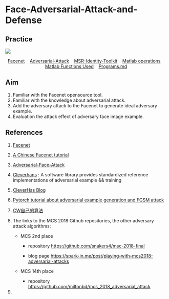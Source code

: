 # Face-Adversarial-Attack-and-Defense

## Practice 

![](https://camo.githubusercontent.com/a9b4caf5102854705b575b2a0efd06a7808b36fb/68747470733a2f2f696d672e736869656c64732e696f2f62616467652f6275696c642d737563636573732d677265656e)

<p align="center">
	<a href="./docs/Facenet-Opensource-Tool.md">Facenet</a>&nbsp;&nbsp;&nbsp;
	<a href="./docs/Adversarial-Attack.md">Adversarial-Attack</a>&nbsp;&nbsp;&nbsp;
	<a href="./docs/MSR-Identity-Toolkit.md">MSR-Identity-Toolkit</a>&nbsp;&nbsp;&nbsp;
	<a href="./docs/matlab-common-operations.md">Matlab operations</a>&nbsp;&nbsp;&nbsp;
	<a href="./docs/matlab-functions-you-will-encounter.md">Matlab Functions Used</a>&nbsp;&nbsp;&nbsp;
	<a href="./docs/Programs.md">Programs.md</a>
</p>

## Aim

1. Familiar with the Facenet opensource tool.
2. Familiar with the knowledge about adversarial attack.
3. Add the adversary attack to the Facenet to generate ideal adversary example. 
4. Evaluation the attack effect of adversary face image example.



## References

1. [Facenet](https://github.com/davidsandberg/facenet)

2. [A Chinese Facenet tutorial](https://blog.csdn.net/u013044310/article/details/79556099)

3. [Adversarial-Face-Attack](https://github.com/ppwwyyxx/Adversarial-Face-Attack)

4. [Cleverhans](https://github.com/tensorflow/cleverhans) : A software library provides standardized reference implementations of adversarial example && training

5. [CleverHas Blog](http://www.cleverhans.io/)

6. [Pytorch tutorial about adversarial example generation and FGSM attack](https://pytorch.org/tutorials/beginner/fgsm_tutorial.html)

7. [CW自己的算法](https://github.com/carlini/nn_robust_attacks)

8. The links to the MCS 2018 Github repositories, the other adversary attack algorithms:

   - MCS 2nd place

     - repository https://github.com/snakers4/msc-2018-final

     - blog page https://spark-in.me/post/playing-with-mcs2018-adversarial-attacks

   - MCS 14th place

     - repository https://github.com/miltonbd/mcs_2018_adversarial_attack 

9. 